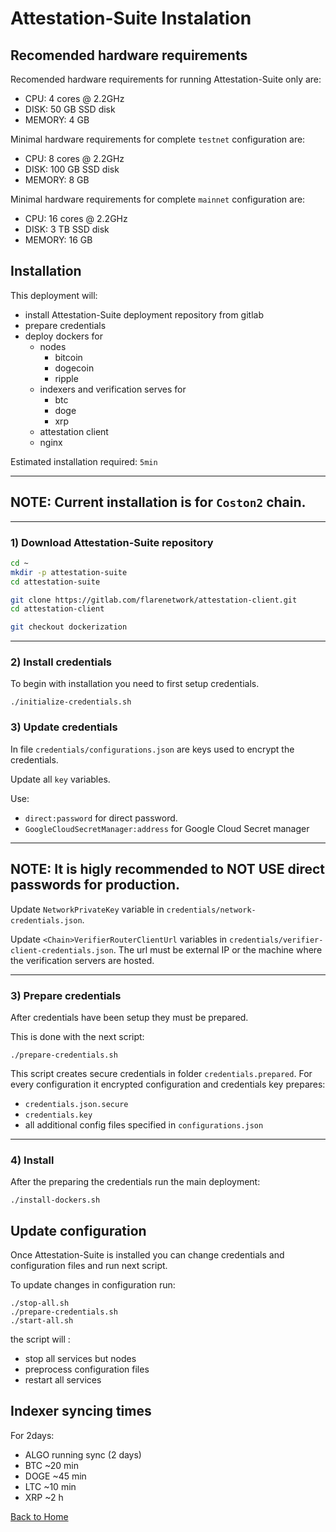 # Attestation-Suite Instalation

## Recomended hardware requirements

Recomended hardware requirements for running Attestation-Suite only are:
- CPU: 4 cores @ 2.2GHz
- DISK: 50 GB SSD disk
- MEMORY: 4 GB

Minimal hardware requirements for complete `testnet` configuration are:
- CPU: 8 cores @ 2.2GHz
- DISK: 100 GB SSD disk
- MEMORY: 8 GB

Minimal hardware requirements for complete `mainnet` configuration are:
- CPU: 16 cores @ 2.2GHz
- DISK: 3 TB SSD disk
- MEMORY: 16 GB

## Installation

This deployment will:
- install Attestation-Suite deployment repository from gitlab
- prepare credentials
- deploy dockers for 
    - nodes
        - bitcoin
        - dogecoin
        - ripple
    - indexers and verification serves for
        - btc
        - doge
        - xrp
    - attestation client
    - nginx

Estimated installation required: `5min`

---
NOTE: Current installation is for `Coston2` chain.
---

---
### 1) Download Attestation-Suite repository


``` bash
cd ~
mkdir -p attestation-suite
cd attestation-suite

git clone https://gitlab.com/flarenetwork/attestation-client.git
cd attestation-client

git checkout dockerization

```

---
### 2) Install credentials

To begin with installation you need to first setup credentials.
```
./initialize-credentials.sh
```

### 3) Update credentials 


In file `credentials/configurations.json` are keys used to encrypt the credentials.

Update all `key` variables.

Use:
 - `direct:password` for direct password.
 - `GoogleCloudSecretManager:address` for Google Cloud Secret manager

---
NOTE: It is higly recommended to NOT USE direct passwords for production. 
---


Update `NetworkPrivateKey` variable in `credentials/network-credentials.json`.

Update `<Chain>VerifierRouterClientUrl` variables in `credentials/verifier-client-credentials.json`. The url must be external IP or the machine where the verification servers are hosted. 

---
### 3) Prepare credentials
After credentials have been setup they must be prepared.

This is done with the next script:
```
./prepare-credentials.sh
```

This script creates secure credentials in folder `credentials.prepared`.
For every configuration it encrypted configuration and credentials key prepares:
- `credentials.json.secure`
- `credentials.key`
- all additional config files specified in `configurations.json`

---
### 4) Install
After the preparing the credentials run the main deployment:
```
./install-dockers.sh
```

## Update configuration
Once Attestation-Suite is installed you can change credentials and configuration files and run next script.

To update changes in configuration run:
```
./stop-all.sh
./prepare-credentials.sh
./start-all.sh
```

the script will :
- stop all services but nodes
- preprocess configuration files
- restart all services

## Indexer syncing times

For 2days:

- ALGO running sync (2 days)
- BTC ~20 min
- DOGE ~45 min
- LTC ~10 min
- XRP ~2 h

[Back to Home](./../README.md)
